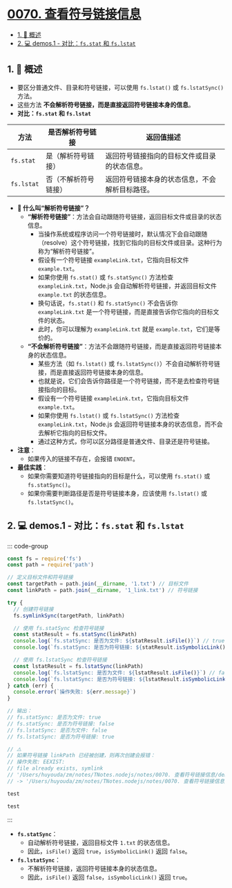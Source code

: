 # [0070. 查看符号链接信息](https://github.com/Tdahuyou/TNotes.nodejs/tree/main/notes/0070.%20%E6%9F%A5%E7%9C%8B%E7%AC%A6%E5%8F%B7%E9%93%BE%E6%8E%A5%E4%BF%A1%E6%81%AF)

<!-- region:toc -->

- [1. 📝 概述](#1--概述)
- [2. 💻 demos.1 - 对比：`fs.stat` 和 `fs.lstat`](#2--demos1---对比fsstat-和-fslstat)

<!-- endregion:toc -->

## 1. 📝 概述

- 要区分普通文件、目录和符号链接，可以使用 `fs.lstat()` 或 `fs.lstatSync()` 方法。
- 这些方法 **不会解析符号链接，而是直接返回符号链接本身的信息**。
- **对比：`fs.stat` 和 `fs.lstat`**

| 方法 | 是否解析符号链接 | 返回值描述 |
| --- | --- | --- |
| `fs.stat` | 是（解析符号链接） | 返回符号链接指向的目标文件或目录的状态信息。 |
| `fs.lstat` | 否（不解析符号链接） | 返回符号链接本身的状态信息，不会解析目标路径。 |

- **🤔 什么叫“解析符号链接”？**
  - **“解析符号链接”**：方法会自动跟随符号链接，返回目标文件或目录的状态信息。
    - 当操作系统或程序访问一个符号链接时，默认情况下会自动跟随（resolve）这个符号链接，找到它指向的目标文件或目录。这种行为称为“解析符号链接”。
    - 假设有一个符号链接 `exampleLink.txt`，它指向目标文件 `example.txt`。
    - 如果你使用 `fs.stat()` 或 `fs.statSync()` 方法检查 `exampleLink.txt`，Node.js 会自动解析符号链接，并返回目标文件 `example.txt` 的状态信息。
    - 换句话说，`fs.stat()` 和 `fs.statSync()` 不会告诉你 `exampleLink.txt` 是一个符号链接，而是直接告诉你它指向的目标文件的状态。
    - 此时，你可以理解为 `exampleLink.txt` 就是 `example.txt`，它们是等价的。
  - **“不会解析符号链接”**：方法不会跟随符号链接，而是直接返回符号链接本身的状态信息。
    - 某些方法（如 `fs.lstat()` 或 `fs.lstatSync()`）不会自动解析符号链接，而是直接返回符号链接本身的信息。
    - 也就是说，它们会告诉你路径是一个符号链接，而不是去检查符号链接指向的目标。
    - 假设有一个符号链接 `exampleLink.txt`，它指向目标文件 `example.txt`。
    - 如果你使用 `fs.lstat()` 或 `fs.lstatSync()` 方法检查 `exampleLink.txt`，Node.js 会返回符号链接本身的状态信息，而不会去解析它指向的目标文件。
    - 通过这种方式，你可以区分路径是普通文件、目录还是符号链接。
- **注意**：
  - 如果传入的链接不存在，会报错 `ENOENT`。
- **最佳实践**：
  - 如果你需要知道符号链接指向的目标是什么，可以使用 `fs.stat()` 或 `fs.statSync()`。
  - 如果你需要判断路径是否是符号链接本身，应该使用 `fs.lstat()` 或 `fs.lstatSync()`。

## 2. 💻 demos.1 - 对比：`fs.stat` 和 `fs.lstat`

::: code-group

```js [1.cjs]
const fs = require('fs')
const path = require('path')

// 定义目标文件和符号链接
const targetPath = path.join(__dirname, '1.txt') // 目标文件
const linkPath = path.join(__dirname, '1_link.txt') // 符号链接

try {
  // 创建符号链接
  fs.symlinkSync(targetPath, linkPath)

  // 使用 fs.statSync 检查符号链接
  const statResult = fs.statSync(linkPath)
  console.log(`fs.statSync: 是否为文件: ${statResult.isFile()}`) // true
  console.log(`fs.statSync: 是否为符号链接: ${statResult.isSymbolicLink()}`) // false（已解析为目标文件）

  // 使用 fs.lstatSync 检查符号链接
  const lstatResult = fs.lstatSync(linkPath)
  console.log(`fs.lstatSync: 是否为文件: ${lstatResult.isFile()}`) // false
  console.log(`fs.lstatSync: 是否为符号链接: ${lstatResult.isSymbolicLink()}`) // true（未解析）
} catch (err) {
  console.error(`操作失败: ${err.message}`)
}

// 输出：
// fs.statSync: 是否为文件: true
// fs.statSync: 是否为符号链接: false
// fs.lstatSync: 是否为文件: false
// fs.lstatSync: 是否为符号链接: true

// ⚠️
// 如果符号链接 linkPath 已经被创建，则再次创建会报错：
// 操作失败: EEXIST:
// file already exists, symlink
// '/Users/huyouda/zm/notes/TNotes.nodejs/notes/0070. 查看符号链接信息/demos/1/1.txt'
// -> '/Users/huyouda/zm/notes/TNotes.nodejs/notes/0070. 查看符号链接信息/demos/1/1_link.txt'
```

```txt [1.txt]
test
```

```txt [1_link.txt]
test
```

:::

- **`fs.statSync`**：
  - 自动解析符号链接，返回目标文件 `1.txt` 的状态信息。
  - 因此，`isFile()` 返回 `true`，`isSymbolicLink()` 返回 `false`。
- **`fs.lstatSync`**：
  - 不解析符号链接，返回符号链接本身的状态信息。
  - 因此，`isFile()` 返回 `false`，`isSymbolicLink()` 返回 `true`。
